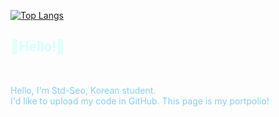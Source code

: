 <!DOCTYPE HTML>
[![Top Langs](https://github-readme-stats.vercel.app/api/top-langs/?username=Std-Seo&layout=compact)](https://github.com/Std-Seo/github-readme-stats)
<html lang="en">
<html>
  <head>
  <meta charset = "UTF-8">
  </head>
<body>
  <h2 style="color:#D6FFFF";>💖Hello!💖</h2><br> 
  <p style="color:skyblue">Hello, I'm Std-Seo, Korean student.<br>
    I'd like to upload my code in GitHub.
    This page is my portpolio!</p>
<!---
Std-Seo/Std-Seo is a ✨ special ✨ repository because its `README.md` (this file) appears on your GitHub profile.
You can click the Preview link to take a look at your changes.
--->
</body>
</html>
